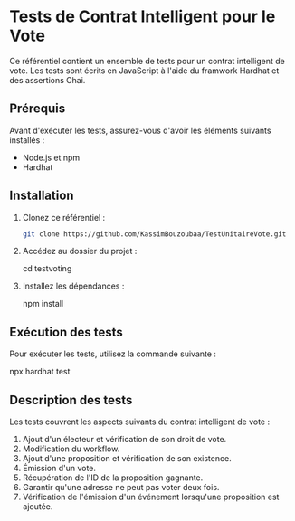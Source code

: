 # Tests de Contrat Intelligent pour le Vote

Ce référentiel contient un ensemble de tests pour un contrat intelligent de vote. Les tests sont écrits en JavaScript à l'aide du framwork Hardhat et des assertions Chai.

## Prérequis

Avant d'exécuter les tests, assurez-vous d'avoir les éléments suivants installés :

- Node.js et npm 
- Hardhat

## Installation

1. Clonez ce référentiel :

   ```bash
   git clone https://github.com/KassimBouzoubaa/TestUnitaireVote.git

2.  Accédez au dossier du projet :

    cd testvoting

3. Installez les dépendances :

    npm install

## Exécution des tests

Pour exécuter les tests, utilisez la commande suivante :

npx hardhat test

## Description des tests

Les tests couvrent les aspects suivants du contrat intelligent de vote :

1. Ajout d'un électeur et vérification de son droit de vote.
2. Modification du workflow.
3. Ajout d'une proposition et vérification de son existence.
4. Émission d'un vote.
5. Récupération de l'ID de la proposition gagnante.
6. Garantir qu'une adresse ne peut pas voter deux fois.
7. Vérification de l'émission d'un événement lorsqu'une proposition est ajoutée.